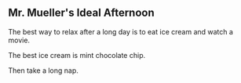 ## Mr. Mueller's Ideal Afternoon

The best way to relax after a long day is to eat ice cream and watch a movie.

The best ice cream is mint chocolate chip.  

Then take a long nap. 